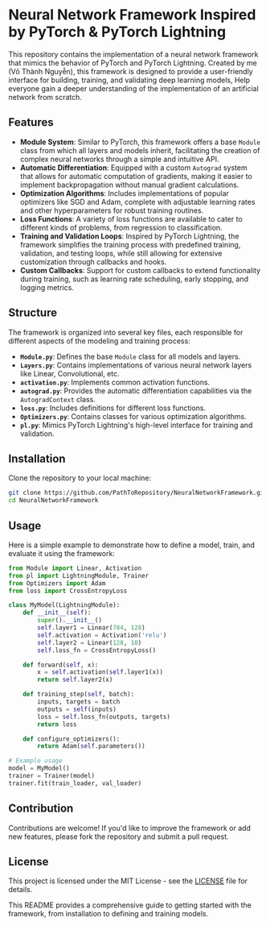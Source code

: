 # Neural Network Framework Inspired by PyTorch & PyTorch Lightning

This repository contains the implementation of a neural network framework that mimics the behavior of PyTorch and PyTorch Lightning. Created by me (Võ Thành Nguyễn), this framework is designed to provide a user-friendly interface for building, training, and validating deep learning models, Help everyone gain a deeper understanding of the implementation of an artificial network from scratch.


## Features

- **Module System**: Similar to PyTorch, this framework offers a base `Module` class from which all layers and models inherit, facilitating the creation of complex neural networks through a simple and intuitive API.
- **Automatic Differentiation**: Equipped with a custom `Autograd` system that allows for automatic computation of gradients, making it easier to implement backpropagation without manual gradient calculations.
- **Optimization Algorithms**: Includes implementations of popular optimizers like SGD and Adam, complete with adjustable learning rates and other hyperparameters for robust training routines.
- **Loss Functions**: A variety of loss functions are available to cater to different kinds of problems, from regression to classification.
- **Training and Validation Loops**: Inspired by PyTorch Lightning, the framework simplifies the training process with predefined training, validation, and testing loops, while still allowing for extensive customization through callbacks and hooks.
- **Custom Callbacks**: Support for custom callbacks to extend functionality during training, such as learning rate scheduling, early stopping, and logging metrics.

## Structure

The framework is organized into several key files, each responsible for different aspects of the modeling and training process:

- **`Module.py`**: Defines the base `Module` class for all models and layers.
- **`Layers.py`**: Contains implementations of various neural network layers like Linear, Convolutional, etc.
- **`activation.py`**: Implements common activation functions.
- **`autograd.py`**: Provides the automatic differentiation capabilities via the `AutogradContext` class.
- **`loss.py`**: Includes definitions for different loss functions.
- **`Optimizers.py`**: Contains classes for various optimization algorithms.
- **`pl.py`**: Mimics PyTorch Lightning's high-level interface for training and validation.

## Installation

Clone the repository to your local machine:

```bash
git clone https://github.com/PathToRepository/NeuralNetworkFramework.git
cd NeuralNetworkFramework
```

## Usage

Here is a simple example to demonstrate how to define a model, train, and evaluate it using the framework:

```python
from Module import Linear, Activation
from pl import LightningModule, Trainer
from Optimizers import Adam
from loss import CrossEntropyLoss

class MyModel(LightningModule):
    def __init__(self):
        super().__init__()
        self.layer1 = Linear(784, 128)
        self.activation = Activation('relu')
        self.layer2 = Linear(128, 10)
        self.loss_fn = CrossEntropyLoss()

    def forward(self, x):
        x = self.activation(self.layer1(x))
        return self.layer2(x)

    def training_step(self, batch):
        inputs, targets = batch
        outputs = self(inputs)
        loss = self.loss_fn(outputs, targets)
        return loss

    def configure_optimizers():
        return Adam(self.parameters())

# Example usage
model = MyModel()
trainer = Trainer(model)
trainer.fit(train_loader, val_loader)
```

## Contribution

Contributions are welcome! If you'd like to improve the framework or add new features, please fork the repository and submit a pull request.

## License

This project is licensed under the MIT License - see the [LICENSE](LICENSE.md) file for details.

This README provides a comprehensive guide to getting started with the framework, from installation to defining and training models.
